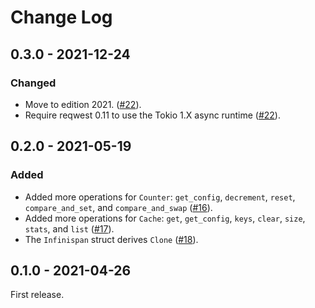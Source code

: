 # Change Log

## 0.3.0 - 2021-12-24

### Changed

- Move to edition 2021.
([#22](https://github.com/kuadrant/infinispan-rs/pull/22)).
- Require reqwest 0.11 to use the Tokio 1.X async runtime
([#22](https://github.com/kuadrant/infinispan-rs/pull/22)).

## 0.2.0 - 2021-05-19

### Added

- Added more operations for `Counter`: `get_config`, `decrement`, `reset`,
`compare_and_set`, and `compare_and_swap`
([#16](https://github.com/kuadrant/infinispan-rs/pull/16)).
- Added more operations for `Cache`: `get`, `get_config`, `keys`, `clear`,
`size`, `stats`, and `list`
([#17](https://github.com/kuadrant/infinispan-rs/pull/17)).
- The `Infinispan` struct derives `Clone`
([#18](https://github.com/kuadrant/infinispan-rs/pull/18)).

## 0.1.0 - 2021-04-26

First release.

